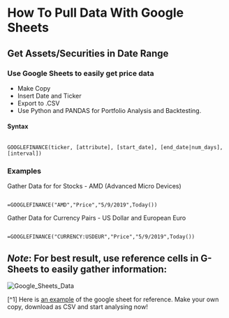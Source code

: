 # How To Pull Data With Google Sheets

## Get Assets/Securities in Date Range


 ### Use Google Sheets to easily get price data
- Make Copy
- Insert Date and Ticker
- Export to .CSV 
- Use Python and PANDAS for Portfolio Analysis and Backtesting. 


#### Syntax


```

GOOGLEFINANCE(ticker, [attribute], [start_date], [end_date|num_days], [interval])

```

### Examples


Gather Data for for Stocks - AMD (Advanced Micro Devices)

```

=GOOGLEFINANCE("AMD","Price","5/9/2019",Today())

```

Gather Data for Currency Pairs - US Dollar and European Euro 

```

=GOOGLEFINANCE("CURRENCY:USDEUR","Price","5/9/2019",Today())

```
## ***Note***: For best result, use reference cells in G-Sheets to easily gather information:


![Google_Sheets_Data](../Resources/Google_Sheets_Data.png)


[^1] Here is [an example](https://docs.google.com/spreadsheets/d/1o_s3W20il3u-62fEhyoIMQFb3eignFwtVCyPga1fBwI/edit?usp=sharing) of the google sheet for reference. Make your own copy, download as CSV and start analysing now!